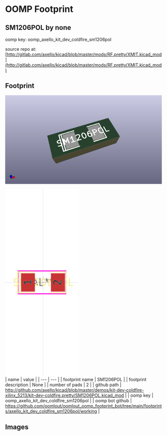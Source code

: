 # OOMP Footprint  
## SM1206POL  by none  
  
oomp key: oomp_axello_kit_dev_coldfire_sm1206pol  
  
source repo at: [http://gitlab.com/axello/kicad/blob/master/mods/RF.pretty/XMIT.kicad_mod](http://gitlab.com/axello/kicad/blob/master/mods/RF.pretty/XMIT.kicad_mod)  
## Footprint  
  
[![working_kicad_pcb_3d.png](working_kicad_pcb_3d_600.png)](working_kicad_pcb_3d.png)  
  
[![working.png](working_600.png)](working.png)  
| name | value | 
| --- | --- | 
| footprint name | SM1206POL | 
| footprint description | None | 
| number of pads | 2 | 
| github path | http://github.com/axello/kicad/blob/master/demos/kit-dev-coldfire-xilinx_5213/kit-dev-coldfire.pretty/SM1206POL.kicad_mod | 
| oomp key | oomp_axello_kit_dev_coldfire_sm1206pol | 
| oomp bot github | https://github.com/oomlout/oomlout_oomp_footprint_bot/tree/main/footprints/axello_kit_dev_coldfire_sm1206pol/working | 
## Images  
